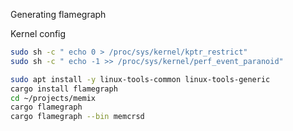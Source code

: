 

Generating flamegraph

Kernel config

```sh
sudo sh -c " echo 0 > /proc/sys/kernel/kptr_restrict"
sudo sh -c " echo -1 >> /proc/sys/kernel/perf_event_paranoid"
```

```sh
sudo apt install -y linux-tools-common linux-tools-generic
cargo install flamegraph
cd ~/projects/memix
cargo flamegraph
cargo flamegraph --bin memcrsd

```
